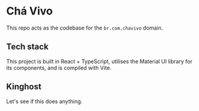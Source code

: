 # Chá Vivo

This repo acts as the codebase for the `br.com.chavivo` domain.

## Tech stack

This project is built in React + TypeScript, utilises the Material UI library for its components, and is compiled with Vite.

## Kinghost

Let's see if this does anything.